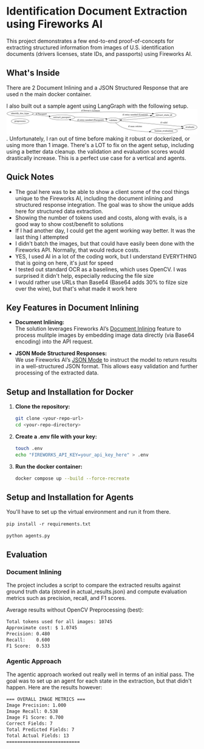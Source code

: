# Identification Document Extraction using Fireworks AI

This project demonstrates a few end-to-end proof-of-concepts for extracting structured information from images of U.S. identification documents (drivers licenses, state IDs, and passports) using Fireworks AI.

## What's Inside
There are 2 Document Inlining and a JSON Structured Response that are used n the main docker container.

I also built out a sample agent using LangGraph with the following setup.
![worflow](workflow.png). Unfortunately, I ran out of time before making it robust or dockerized, or using more than 1 image. There's a LOT to fix on the agent setup, including using a better data cleanup. the validation and evaluation scores would drastically increase. This is a perfect use case for a vertical and agents.

## Quick Notes
- The goal here was to be able to show a client some of the cool things unique to the Fireworks AI, including the document inlining and structured response integration. The goal was to show the unique adds here for structured data extraction.
- Showing the number of tokens used and costs, along with evals, is a good way to show cost/benefit to solutions
- If I had another day, I could get the agent working way better. It was the last thing I attempted
- I didn't batch the images, but that could have easily been done with the Fireworks API. Normally, that would reduce costs.
- YES, I used AI in a lot of the coding work, but I understand EVERYTHING that is going on here, it's just for speed
- I tested out standard OCR as a baselines, which uses OpenCV. I was surprised it didn't help, especially reducing the file size
- I would rather use URLs than Base64 (Base64 adds 30% to filze size over the wire), but that's what made it work here

## Key Features in Document Inlining

- **Document Inlining:**  
  The solution leverages Fireworks AI’s [Document Inlining](https://docs.fireworks.ai/firesearch/inline-multimodal) feature to process mulitple images by embedding image data directly (via Base64 encoding) into the API request.

- **JSON Mode Structured Responses:**  
  We use Fireworks AI’s [JSON Mode](https://docs.fireworks.ai/structured-responses/structured-response-formatting) to instruct the model to return results in a well-structured JSON format. This allows easy validation and further processing of the extracted data.

## Setup and Installation for Docker

1. **Clone the repository:**

   ```bash
   git clone <your-repo-url>
   cd <your-repo-directory>
    ```
2. **Create a .env file with your key:**

    ```bash
    touch .env
    echo "FIREWORKS_API_KEY=your_api_key_here" > .env
    ```

3. **Run the docker container:**

    ```bash
    docker compose up --build --force-recreate
    ```

## Setup and Installation for Agents

You'll have to set up the virtual environment and run it from there.

`pip install -r requirements.txt`

`python agents.py`

## Evaluation

### Document Inlining
The project includes a script to compare the extracted results against ground truth data (stored in actual_results.json) and compute evaluation metrics such as precision, recall, and F1 scores.

Average results without OpenCV Preprocessing (best):
```
Total tokens used for all images: 10745
Approximate cost: $ 1.0745
Precision: 0.480
Recall:    0.600
F1 Score:  0.533
```
### Agentic Approach
The agentic approach worked out really well in terms of an initial pass. The goal was to set up an agent for each state in the extraction, but that didn't happen. Here are the results however:
```
=== OVERALL IMAGE METRICS ===
Image Precision: 1.000
Image Recall: 0.538
Image F1 Score: 0.700
Correct Fields: 7
Total Predicted Fields: 7
Total Actual Fields: 13
===========================
```

